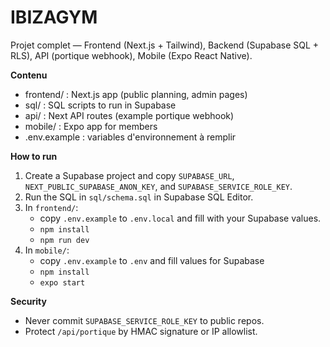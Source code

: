 # IBIZAGYM

Projet complet — Frontend (Next.js + Tailwind), Backend (Supabase SQL + RLS), API (portique webhook), Mobile (Expo React Native).

**Contenu**
- frontend/ : Next.js app (public planning, admin pages)
- sql/ : SQL scripts to run in Supabase
- api/ : Next API routes (example portique webhook)
- mobile/ : Expo app for members
- .env.example : variables d'environnement à remplir

**How to run**
1. Create a Supabase project and copy `SUPABASE_URL`, `NEXT_PUBLIC_SUPABASE_ANON_KEY`, and `SUPABASE_SERVICE_ROLE_KEY`.
2. Run the SQL in `sql/schema.sql` in Supabase SQL Editor.
3. In `frontend/`:
   - copy `.env.example` to `.env.local` and fill with your Supabase values.
   - `npm install`
   - `npm run dev`
4. In `mobile/`:
   - copy `.env.example` to `.env` and fill values for Supabase
   - `npm install`
   - `expo start`

**Security**
- Never commit `SUPABASE_SERVICE_ROLE_KEY` to public repos.
- Protect `/api/portique` by HMAC signature or IP allowlist.

